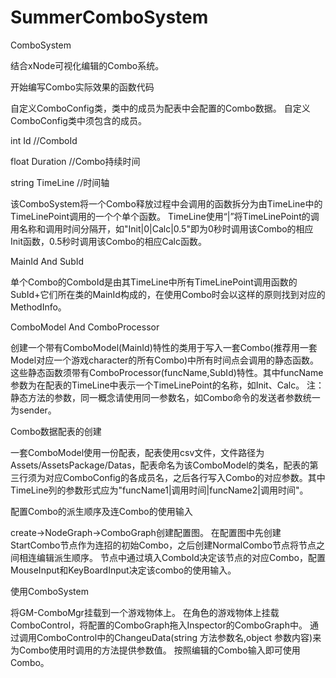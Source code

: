 # SummerComboSystem
ComboSystem

结合xNode可视化编辑的Combo系统。

开始编写Combo实际效果的函数代码

自定义ComboConfig类，类中的成员为配表中会配置的Combo数据。
自定义ComboConfig类中须包含的成员。

 int Id //ComboId
 
 float Duration //Combo持续时间
 
 string TimeLine //时间轴
 
该ComboSystem将一个Combo释放过程中会调用的函数拆分为由TimeLine中的TimeLinePoint调用的一个个单个函数。
TimeLine使用“|”将TimeLinePoint的调用名称和调用时间分隔开，如"Init|0|Calc|0.5"即为0秒时调用该Combo的相应Init函数，0.5秒时调用该Combo的相应Calc函数。

MainId And SubId

单个Combo的ComboId是由其TimeLine中所有TimeLinePoint调用函数的SubId+它们所在类的MainId构成的，在使用Combo时会以这样的原则找到对应的MethodInfo。

ComboModel And ComboProcessor

创建一个带有ComboModel(MainId)特性的类用于写入一套Combo(推荐用一套Model对应一个游戏character的所有Combo)中所有时间点会调用的静态函数。
这些静态函数须带有ComboProcessor(funcName,SubId)特性。其中funcName参数为在配表的TimeLine中表示一个TimeLinePoint的名称，如Init、Calc。
注：静态方法的参数，同一概念请使用同一参数名，如Combo命令的发送者参数统一为sender。

Combo数据配表的创建

一套ComboModel使用一份配表，配表使用csv文件，文件路径为Assets/AssetsPackage/Datas，配表命名为该ComboModel的类名，配表的第三行须为对应ComboConfig的各成员名，之后各行写入Combo的对应参数。其中TimeLine列的参数形式应为"funcName1|调用时间|funcName2|调用时间"。

配置Combo的派生顺序及连Combo的使用输入

create->NodeGraph->ComboGraph创建配置图。
在配置图中先创建StartCombo节点作为连招的初始Combo，之后创建NormalCombo节点将节点之间相连编辑派生顺序。
节点中通过填入ComboId决定该节点的对应Combo，配置MouseInput和KeyBoardInput决定该combo的使用输入。

使用ComboSystem

将GM-ComboMgr挂载到一个游戏物体上。
在角色的游戏物体上挂载ComboControl，将配置的ComboGraph拖入Inspector的ComboGraph中。
通过调用ComboControl中的ChangeuData(string 方法参数名,object 参数内容)来为Combo使用时调用的方法提供参数值。
按照编辑的Combo输入即可使用Combo。
